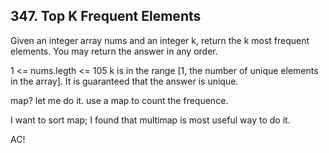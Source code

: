 ## 347. Top K Frequent Elements

Given an integer array nums and an integer k, return the k most frequent elements. You may return the answer in any order.

1 <= nums.legth <= 105
k is in the range [1, the number of unique elements in the array].
It is guaranteed that the answer is unique.

map? let me do it. use a map to count the frequence.

I want to sort map; I found that multimap is most useful way to do it. 

AC!